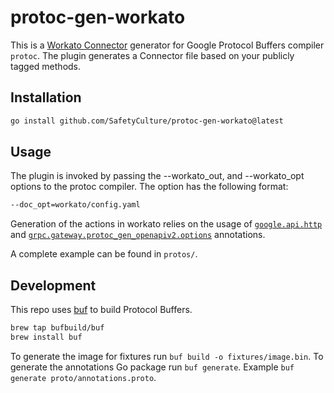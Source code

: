 # protoc-gen-workato

This is a [Workato Connector](https://docs.workato.com/developing-connectors/sdk.html) generator for Google Protocol Buffers compiler `protoc`. The plugin generates a Connector file based on your publicly tagged methods.

## Installation

```bash
go install github.com/SafetyCulture/protoc-gen-workato@latest
```

## Usage

The plugin is invoked by passing the --workato_out, and --workato_opt options to the protoc compiler. The option has the following format:

```bash
--doc_opt=workato/config.yaml
```

Generation of the actions in workato relies on the usage of [`google.api.http`](https://github.com/googleapis/googleapis/blob/master/google/api/http.proto#L46) and [`grpc.gateway.protoc_gen_openapiv2.options`](https://github.com/grpc-ecosystem/grpc-gateway/blob/master/protoc-gen-openapiv2/options/annotations.proto) annotations.

A complete example can be found in `protos/`.

## Development

This repo uses [buf](https://buf.build) to build Protocol Buffers.
```bash
brew tap bufbuild/buf
brew install buf
```
To generate the image for fixtures run `buf build -o fixtures/image.bin`.
To generate the annotations Go package run `buf generate`.
Example `buf generate proto/annotations.proto`.
